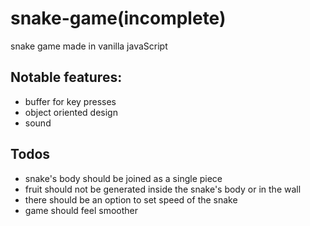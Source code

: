 # snake-game(incomplete)
snake game made in vanilla javaScript

## Notable features:
* buffer for key presses
* object oriented design
* sound

## Todos
* snake's body should be joined as a single piece
* fruit should not be generated inside the snake's body or in the wall
* there should be an option to set speed of the snake
* game should feel smoother
